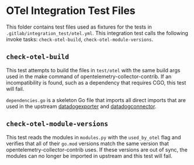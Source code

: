 # OTel Integration Test Files

This folder contains test files used as fixtures for the tests in `.gitlab/integration_test/otel.yml`. This integration test calls the following invoke tasks: `check-otel-build`, `check-otel-module-versions`.

## `check-otel-build`
This test attempts to build the files in `test/otel` with the same build args used in the make command of opentelemetry-collector-contrib. If an incompatibility is found, such as a dependency that requires CGO, this test will fail.

`dependencies.go` is a skeleton Go file that imports all direct imports that are used in the upstream [datadogexporter](https://github.com/open-telemetry/opentelemetry-collector-contrib/blob/main/exporter/datadogexporter/go.mod) and [datadogconnector](https://github.com/open-telemetry/opentelemetry-collector-contrib/blob/main/connector/datadogconnector/go.mod).

## `check-otel-module-versions`
This test reads the modules in `modules.py` with the `used_by_otel` flag and verifies that all of their `go.mod` versions match the same version that opentelemetry-collector-contrib uses. If these versions are out of sync, the modules can no longer be imported in upstream and this test will fail.

